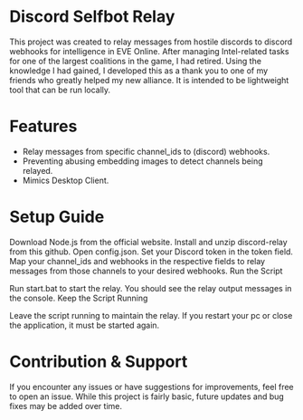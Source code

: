 # Discord Selfbot Relay
This project was created to relay messages from hostile discords to discord webhooks for intelligence in EVE Online. After managing Intel-related tasks for one of the largest coalitions in the game, I had retired. Using the knowledge I had gained, I developed this as a thank you to one of my friends who greatly helped my new alliance. It is intended to be lightweight tool that can be run locally.

# Features
* Relay messages from specific channel_ids to (discord) webhooks.
* Preventing abusing embedding images to detect channels being relayed.
* Mimics Desktop Client.

# Setup Guide
Download Node.js from the official website.
Install and unzip discord-relay from this github.
Open config.json.
Set your Discord token in the token field.
Map your channel_ids and webhooks in the respective fields to relay messages from those channels to your desired webhooks.
Run the Script

Run start.bat to start the relay.
You should see the relay output messages in the console.
Keep the Script Running

Leave the script running to maintain the relay. If you restart your pc or close the application, it must be started again.

# Contribution & Support
If you encounter any issues or have suggestions for improvements, feel free to open an issue. While this project is fairly basic, future updates and bug fixes may be added over time.
